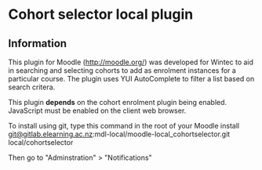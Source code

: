 Cohort selector local plugin
===================

Information
-----------

This plugin for Moodle (http://moodle.org/) was developed for Wintec to aid in searching and selecting cohorts to add
as enrolment instances for a particular course. The plugin uses YUI AutoComplete to filter a list based on search 
critera.

This plugin **depends** on the cohort enrolment plugin being enabled. JavaScript must be enabled on the client
web browser.

To install using git, type this command in the root of your Moodle install
    git@gitlab.elearning.ac.nz:mdl-local/moodle-local_cohortselector.git local/cohortselector

Then go to "Adminstration" > "Notifications"
